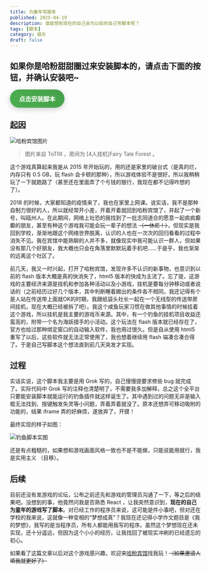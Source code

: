 ```yaml
---
title: 为童年写脚本
published: 2025-04-19
description: 谁能想到现在的自己会为以前的自己写脚本呢？
tags: [脚本]
category: 娱乐
draft: false
---
```


## 如果你是哈粉甜甜圈过来安装脚本的，请点击下面的按钮，并确认安装吧~

<a href="/哈粉自动钓鱼-1.3.user.js" style="display: inline-block; padding: 12px 24px; background: linear-gradient(45deg, #4CAF50, #45a049); color: white; text-decoration: none; border-radius: 25px; font-size: 16px; font-weight: bold; cursor: pointer; transition: transform 0.2s, box-shadow 0.2s; box-shadow: 0 4px 15px rgba(0,0,0,0.2);" onmouseover="this.style.transform='scale(1.05)'; this.style.boxShadow='0 6px 20px rgba(0,0,0,0.3)';" onmouseout="this.style.transform='scale(1)'; this.style.boxShadow='0 4px 15px rgba(0,0,0,0.2)';">点击安装脚本</a>

## 起因

![哈粉宾馆图片](@/assets/images/hotelPic.png)

> 图片来自 ToTIIll ，房间为 [4人挂机]Fairy Tale Forest 。

这个游戏真算起来我是从 2015 年开始玩的，用的还是家里的破台式（是真的烂，内存只有 0.5 GB，玩 flash 会卡顿的那种），所以游戏体验不是很好，所以我稍稍玩了一下就跑路了（甚至还在里面弄了个亏钱的银行，我现在都不记得咋想的了）。

2018 的时候，大家都知道的疫情来了，我也在家里上网课。说实话，我不是那种自制力很好的人，所以就经常开小差，开着开着就回到哈粉宾馆了，并起了一个新号，叫瓯州人。在此期间，网络上社恐的我找到了一批志同道合的愿意一起疯疯癫癫的朋友，甚至有种这个游戏我可能会玩一辈子的想法 ~~（一休尼！）~~，但现实是我回到学校，渐渐地跟这个网络世界脱离，认识的人也在一次次的回归看看的过程中消失不见。我在宾馆中能熟聊的人并不多，就像现实中我可能认识一群人，但如果没有那几个好朋友，我大概也只会在角落里默默玩着手机吧……于是乎，我也渐渐的远离这个社区了。

前几天，我又一时兴起，打开了哈粉宾馆，发现许多不认识的新事物，也意识到以前的 flash 版本大概是真的快消失了，html5 版本的快成为主流了。忘了提，这游戏的主要经济来源是挂机和参加各种活动以及小游戏，挂机是要每分钟移动或者说话的（之前经历过好几个版本，其中判断睡着踢出的条件各不相同，我还记得有个是人站在传送带上面就OK的时期，我跟纸袋头社长一起在一个无线型的传送带房间挂机，现在大概已经被拆了吧）。我这个咸鱼玩家习惯在做其他事情的时候挂着这个游戏，所以挂机是我主要的游戏币来源。其中，有一个钓鱼的挂机项目收益还蛮高的，附带一个名为海妖猎手的小活动。这个玩法在 flash 版本就已经存在了，官方也给过那种绑定窗口的自动输入软件，我也用过很久。但是自从使用 html5 重写了以后，这些软件就无法正常使用了，我也想着继续用 flash 端凑合凑合得了。于是自己写脚本这个想法直到前几天突发才实现。

## 过程

实话实说，这个脚本我主要是用 Grok 写的，自己慢慢提要求修些 bug 就完成了。实际代码中 Grok 写的注释也清楚明了，不需要我多加解释，总之这个全平台只要能安装脚本就能运行的钓鱼插件就这样诞生了。其中遇到过的问题无非是输入框无法找到、按键触发失灵等小问题，弄着弄着就没了。原本还想弄可移动吸附的功能的，结果 iframe 弄的好麻烦，遂放弃了，开摸！

最终实现的样子如图：

![钓鱼脚本实图](@/assets/images/fishingJS.png)

还是有点粗糙的，如果想和游戏画面风格一致也不是不能做，只能说能用就行，我是实用主义 （目移）。

## 后续

目前还没有发游戏的论坛，公布之前还先和游戏的管理员沟通了一下，等之后的结果吧。没想到的事，他竟然问我是否熟悉 React ，让我突然意识到，**现在的自己为童年的游戏写了脚本**。对已经工作的程序员来说，这可能是件小事吧，但对还在学校的我来说，这就像一种变相的“梦想成真”？我现在还记得小学作文题目是《我的梦想》，我写的是当程序员，所有人都能用我写的程序。虽然这个梦想现在还未实现，还十分遥远，但因为这个小小的经历，让我找回了被现实冲刷的已经遗忘的初心。

如果看了这篇文章以后对这个游戏感兴趣，欢迎来[哈粉宾馆](https://hf.bobba.cn/)找我玩！~~（如果邀请人填我就更好了）~~
